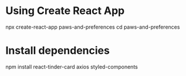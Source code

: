 # Using Create React App
npx create-react-app paws-and-preferences
cd paws-and-preferences

# Install dependencies
npm install react-tinder-card axios styled-components
